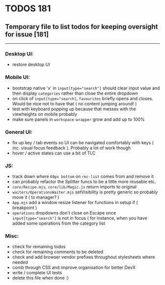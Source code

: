 # TODOS 181
## Temporary file to list todos for keeping oversight for issue [181]

---

### Desktop UI:
- restore desktop UI

### Mobile UI:
- bootstrap native 'x' in `input[type="search"]` should clear input value and
  then display `categories` rather than close the entire dropdown
- on click of `input[type="search]`, `favourites` briefly opens and closes. Would be nice not to have that
  ( no content jumping around! )
- test with keyboard popping up because that messes with the viewheights on mobile probably
- make sure panels in `workspace-wrapper` grow and add up to 100%

### General UI:
- fix up key / tab events so UI can be navigated comfortably with keys ( inc. visual focus feedback ). Probably a lot
  of work though
- hover / active states can use a bit of TLC

### JS:
- track down where `69px bottom` on `rec-list` comes from and remove it
- can probably refactor the Splitter funcs to be a little more reusable etc.
- `core/Recipe.mjs`, `core/lib/Magic.js` return imports to original
- `waiters/OperationsWaiter.mjs` setVisibility is pretty generic so probably move it ( to manager? )
- `App.mjs` add a window resize listener for functions in setup if ( breakpoint )
- `operations` dropdowns don't close on Escape once `input[type="search"]` is not in focus ( for instance, when you
  have added some operations from the category list

### Misc:
- check for remaining todos
- check for remaining comments to be deleted
- check and add browser vendor prefixes throughout stylesheets where needed
- comb through CSS and improve organisation for better DevX
- write / complete UI tests
- delete this file when done :)

